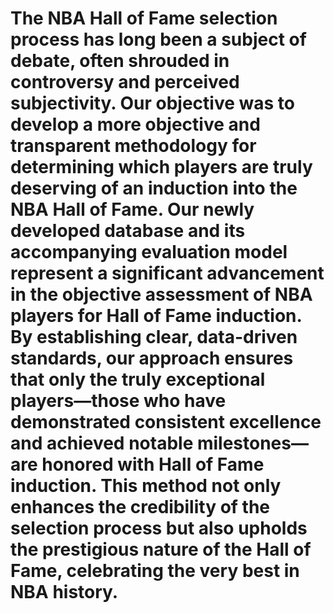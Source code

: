 # The NBA Hall of Fame selection process has long been a subject of debate, often shrouded in controversy and perceived subjectivity. Our objective was to develop a more objective and transparent methodology for determining which players are truly deserving of an induction into the NBA Hall of Fame. Our newly developed database and its accompanying evaluation model represent a significant advancement in the objective assessment of NBA players for Hall of Fame induction. By establishing clear, data-driven standards, our approach ensures that only the truly exceptional players—those who have demonstrated consistent excellence and achieved notable milestones—are honored with Hall of Fame induction. This method not only enhances the credibility of the selection process but also upholds the prestigious nature of the Hall of Fame, celebrating the very best in NBA history.
